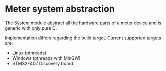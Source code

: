 
# Meter system abstraction

The System module abstract all the hardware parts of a meter device and is generic with only pure C.

Implementation differs regarding the build target. Current supported targets are:

  * Linux (pthreads)
  * Windows (pthreads with MinGW)
  * STM32F407 Discovery board

